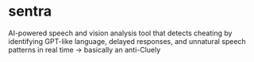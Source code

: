 # sentra
AI-powered speech and vision analysis tool that detects cheating by identifying GPT-like language, delayed responses, and unnatural speech patterns in real time -> basically an anti-Cluely
